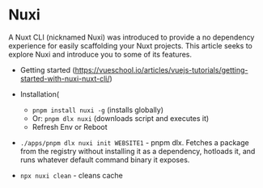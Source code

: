# Nuxi

A Nuxt CLI (nicknamed Nuxi) was introduced to provide a no dependency experience for easily scaffolding your Nuxt projects. This article seeks to explore Nuxi and introduce you to some of its features.

* Getting started (https://vueschool.io/articles/vuejs-tutorials/getting-started-with-nuxi-nuxt-cli/)
* Installation(
    * `pnpm install nuxi -g` (installs globally)
    * Or: `pnpm dlx nuxi` (downloads script and executes it)
    * Refresh Env or Reboot
	
* `./apps/pnpm dlx nuxi init WEBSITE1` - pnpm dlx. Fetches a package from the registry without installing it as a dependency, hotloads it, and runs whatever default command binary it exposes.
* `npx nuxi clean` - cleans cache